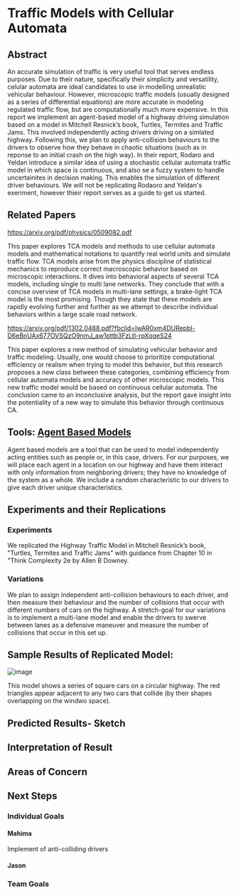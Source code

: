 # Traffic Models with Cellular Automata

## Abstract
An accurate simulation of traffic is very useful tool that serves endless purposes. Due to their nature, specifically their simplicity and versatility, celular automata are ideal candidates to use in modelling unrealistic vehicular behaviour. However, microscopic traffic models (usually designed as a series of differential equations) are more accurate in modeling regulated traffic flow, but are computationally much more expensive. In this report we implement an agent-based model of a highway driving simulation based on a model in Mitchell Resnick’s book, Turtles, Termites and Traffic Jams. This involved independently acting drivers driving on a simlated highway. Following this, we plan to apply anti-collision behaviours to the drivers to observe how they behave in chaotic situations (such as in reponse to an initial crash on the high way). In their report, Rodaro and Yeldan introduce a similar idea of using a stochastic cellular automata traffic model in which space is continuous, and also se a fuzzy system to handle uncertainites in decision making. This enables the simulation of different driver behaviours. We will not be replicating Rodaoro and Yeldan's exeriment, however thieir report serves as a guide to get us started.

## Related Papers
https://arxiv.org/pdf/physics/0509082.pdf

This paper explores TCA models and methods to use cellular automata models and mathematical notations to quantify real world units and simulate traffic flow. TCA models arise from the physics discipline of statistical mechanics to reproduce correct macroscopic behavior based on microscopic interactions. It dives into behavioral aspects of several TCA models, including single to multi lane networks. They conclude that with a concise overview of TCA models in multi-lane settings, a brake-light TCA model is the most promising. Though they state that these models are rapidly evolving further and further as we attempt to describe individual behaviors within a large scale road network.

https://arxiv.org/pdf/1302.0488.pdf?fbclid=IwAR0xm4DURepbl-D6eBnUAx677OVSQzO9nmJ_aw1pttb3FzLtI-rpXqqeS24

This paper explores a new method of simulating vehicular behavior and traffic modeling. Usually, one would choose to prioritize computational efficiency or realism when trying to model this behavior, but this research proposes a new class between these categories, combining efficiency from cellular automata models and accuracy of other microscopic models. This new traffic model would be based on continuous cellular automata. The conclusion came to an inconclusive analysis, but the report gave insight into the potentiality of a new way to simulate this behavior through continuous CA.

## Tools: [Agent Based Models](https://greenteapress.com/complexity2/html/thinkcomplexity2010.html)
Agent based models are a tool that can  be used to model independently acting entities such as people or, in this case, drivers. For our purposes, we will place each agent in a location on our highway and have them interact with only information from neighboring drivers; they have no knowledge of the system as a whole. We include a random characteristic to our drivers to give each driver unique characteristics.

## Experiments and their Replications
### Experiments
We replicated the Highway Traffic Model in Mitchell Resnick’s book, "Turtles, Termites and Traffic Jams" with guidance from Chapter 10 in "Think Complexity 2e
by Allen B Downey. 
### Variations
We plan to assign independent anti-collision behaviours to each driver, and then measure their behaviour and the number of collisions that occur with different numbers of cars on the highway.
A stretch-goal for our variations is to implement a multi-lane model and enable the drivers to swerve between lanes as a defensive maneuver and measure the number of collisions that occur in this set up. 
## Sample Results of Replicated Model:

![image](https://user-images.githubusercontent.com/42980963/138190280-cc4c74ad-109e-4712-9884-3bd6d98c21b9.png)

This model shows a series of square cars on a circular highway. The red triangles appear adjacent to any two cars that collide (by their shapes overlapping on the windwo space). 
## Predicted Results- Sketch

## Interpretation of Result


## Areas of Concern


## Next Steps
### Individual Goals
#### Mahima
Implement of anti-colliding drivers
#### Jason
### Team Goals
